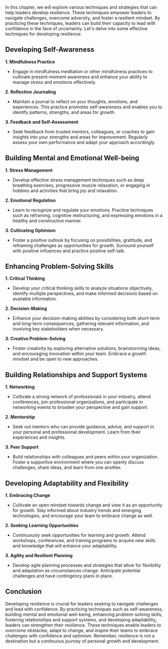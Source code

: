 
In this chapter, we will explore various techniques and strategies that can help leaders develop resilience. These techniques empower leaders to navigate challenges, overcome adversity, and foster a resilient mindset. By practicing these techniques, leaders can build their capacity to lead with confidence in the face of uncertainty. Let's delve into some effective techniques for developing resilience:

Developing Self-Awareness
-------------------------

**1. Mindfulness Practice**

* Engage in mindfulness meditation or other mindfulness practices to cultivate present-moment awareness and enhance your ability to manage stress and emotions effectively.

**2. Reflective Journaling**

* Maintain a journal to reflect on your thoughts, emotions, and experiences. This practice promotes self-awareness and enables you to identify patterns, strengths, and areas for growth.

**3. Feedback and Self-Assessment**

* Seek feedback from trusted mentors, colleagues, or coaches to gain insights into your strengths and areas for improvement. Regularly assess your own performance and adapt your approach accordingly.

Building Mental and Emotional Well-being
----------------------------------------

**1. Stress Management**

* Develop effective stress management techniques such as deep breathing exercises, progressive muscle relaxation, or engaging in hobbies and activities that bring joy and relaxation.

**2. Emotional Regulation**

* Learn to recognize and regulate your emotions. Practice techniques such as reframing, cognitive restructuring, and expressing emotions in a healthy and constructive manner.

**3. Cultivating Optimism**

* Foster a positive outlook by focusing on possibilities, gratitude, and reframing challenges as opportunities for growth. Surround yourself with positive influences and practice positive self-talk.

Enhancing Problem-Solving Skills
--------------------------------

**1. Critical Thinking**

* Develop your critical thinking skills to analyze situations objectively, identify multiple perspectives, and make informed decisions based on available information.

**2. Decision-Making**

* Enhance your decision-making abilities by considering both short-term and long-term consequences, gathering relevant information, and involving key stakeholders when necessary.

**3. Creative Problem-Solving**

* Foster creativity by exploring alternative solutions, brainstorming ideas, and encouraging innovation within your team. Embrace a growth mindset and be open to new approaches.

Building Relationships and Support Systems
------------------------------------------

**1. Networking**

* Cultivate a strong network of professionals in your industry, attend conferences, join professional organizations, and participate in networking events to broaden your perspective and gain support.

**2. Mentorship**

* Seek out mentors who can provide guidance, advice, and support in your personal and professional development. Learn from their experiences and insights.

**3. Peer Support**

* Build relationships with colleagues and peers within your organization. Foster a supportive environment where you can openly discuss challenges, share ideas, and learn from one another.

Developing Adaptability and Flexibility
---------------------------------------

**1. Embracing Change**

* Cultivate an open mindset towards change and view it as an opportunity for growth. Stay informed about industry trends and emerging technologies, and encourage your team to embrace change as well.

**2. Seeking Learning Opportunities**

* Continuously seek opportunities for learning and growth. Attend workshops, conferences, and training programs to acquire new skills and knowledge that will enhance your adaptability.

**3. Agility and Resilient Planning**

* Develop agile planning processes and strategies that allow for flexibility and adaptation as circumstances change. Anticipate potential challenges and have contingency plans in place.

Conclusion
----------

Developing resilience is crucial for leaders seeking to navigate challenges and lead with confidence. By practicing techniques such as self-awareness, building mental and emotional well-being, enhancing problem-solving skills, fostering relationships and support systems, and developing adaptability, leaders can strengthen their resilience. These techniques enable leaders to overcome obstacles, adapt to change, and inspire their teams to embrace challenges with confidence and optimism. Remember, resilience is not a destination but a continuous journey of personal growth and development.
